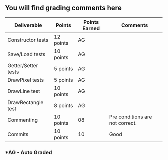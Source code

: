 ## You will find grading comments here 


| Deliverable          | Points    | Points Earned | Comments
| -------------------- | --------  | ------------- | -------------------------
| Constructor tests    | 12 points |      AG       |
| Save/Load tests      | 10 points |      AG       |
| Getter/Setter tests  | 5 points  |      AG       |
| DrawPixel tests      | 5 points  |      AG       |
| DrawLine test        | 10 points |      AG       |
| DrawRectangle test   | 8 points  |      AG       |
| Commenting           | 10 points |      08       | Pre conditions are not correct.
| Commits              | 10 points |      10       | Good



### *AG - Auto Graded




